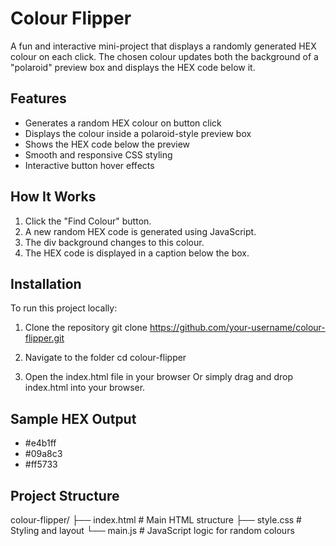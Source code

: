 # Colour Flipper

A fun and interactive mini-project that displays a randomly generated HEX colour on each click. The chosen colour updates both the background of a "polaroid" preview box and displays the HEX code below it.

## Features
- Generates a random HEX colour on button click
- Displays the colour inside a polaroid-style preview box
- Shows the HEX code below the preview
- Smooth and responsive CSS styling
- Interactive button hover effects

## How It Works
1. Click the "Find Colour" button.
2. A new random HEX code is generated using JavaScript.
3. The div background changes to this colour.
4. The HEX code is displayed in a caption below the box.

## Installation
To run this project locally:
1. Clone the repository
git clone https://github.com/your-username/colour-flipper.git

2. Navigate to the folder
cd colour-flipper

3. Open the index.html file in your browser
Or simply drag and drop index.html into your browser.

## Sample HEX Output
- #e4b1ff
- #09a8c3
- #ff5733

## Project Structure
colour-flipper/
├── index.html       # Main HTML structure
├── style.css        # Styling and layout
└── main.js          # JavaScript logic for random colours
